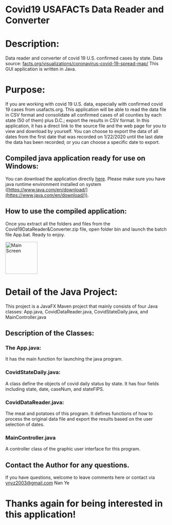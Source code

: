 # Covid19 USAFACTs Data Reader and Converter

# Description:
Data reader and converter of covid 19 U.S. confirmed cases by state. Data source: [facts.org/visualizations/coronavirus-covid-19-spread-map/](https://usafacts.org/visualizations/coronavirus-covid-19-spread-map/)
This GUI application is written in Java.

# Purpose:
If you are working with covid 19 U.S. data, especially with confirmed covid 19 cases from usafacts.org. This application will be able to read the data file in CSV format and consolidate all confirmed cases of all counties by each state (50 of them) plus D.C.; export the results in CSV format. In this application, it has a direct link to the source file and the web page for you to view and download by yourself. You can choose to export the data of all dates from the first date that was recorded on 1/22/2020 until the last date the data has been recorded; or you can choose a specific date to export.

## Compiled java application ready for use on Windows:
You can download the application directly [here](https://drive.google.com/file/d/1kASPYLDo3KfyqOWBtolLh929JkZV_icD/view). Please make sure you have java runtime environment installed on system ([https://www.java.com/en/download/](https://www.java.com/en/download/)).

## How to use the compiled application:
Once you extract all the folders and files from the Covid19DataReader&Converter.zip file, open folder bin and launch the batch file App.bat. Ready to enjoy.

<img src="https://drive.google.com/uc?export=download&id=1BhrAAmOWsrzJ7k1BeXv8w5YAOqS_gUsa" alt="Main Screen" width="100px" height="auto">



# Detail of the Java Project:
This project is a JavaFX Maven project that mainly consists of four Java classes: App.java, CovidDataReader.java, CovidStateDaily.java, and MainController.java

## Description of the Classes:
### The App.java:
It has the main function for launching the java program.

### CovidStateDaily.java:
A class define the objects of covid daily status by state.
It has four fields including state, date, caseNum, and stateFIPS.

### CovidDataReader.java:
The meat and potatoes of this program. It defines functions of how to process the original data file and export the results based on the user selection of dates.

### MainController.java
A controller class of the graphic user interface for this program.

## Contact the Author for any questions.
If you have questions, welcome to leave comments here or contact via ynyz2003@gmail.com Nan Ye

# Thanks again for being interested in this application!
